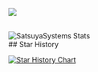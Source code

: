 
<p align="left"><img src="https://discord.c99.nl/widget/theme-4/770388028597469235.png"/></p>
<br>
<a href="https://github.com/oOHiyoriOo" style="display:inline;">
  <img align="left" src="https://github-readme-stats.vercel.app/api?username=SatsuyaSystems&show_icons=true&include_all_commits=true&show_icons=true&title_color=ff00ff&icon_color=7c00ff&text_color=9f9f9f&bg_color=252525" alt="SatsuyaSystems Stats" />
</a><br>
## Star History

[![Star History Chart](https://api.star-history.com/svg?repos=SatsuyaSystems/mimi-bot&type=Timeline)](https://www.star-history.com/#SatsuyaSystems/mimi-bot&Timeline)
